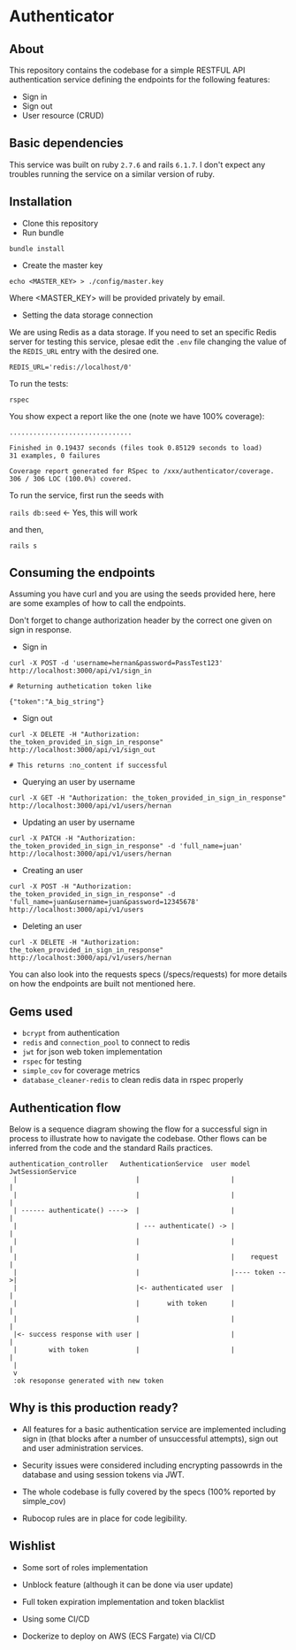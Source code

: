 # Authenticator

## About

This repository contains the codebase for a simple RESTFUL API authentication service defining
the endpoints for the following features:

- Sign in
- Sign out
- User resource (CRUD)

## Basic dependencies

This service was built on ruby `2.7.6` and rails `6.1.7`. I don't expect
any troubles running the service on a similar version of ruby.

## Installation

- Clone this repository
- Run bundle

```bundle install```

- Create the master key

```echo <MASTER_KEY> > ./config/master.key ```

Where <MASTER_KEY> will be provided privately by email.

- Setting the data storage connection

We are using Redis as a data storage. If you need to set an specific Redis
server for testing this service, plesae edit the `.env` file changing
the value of the `REDIS_URL` entry with the desired one.

```
REDIS_URL='redis://localhost/0'
```

To run the tests:

`rspec`

You show expect a report like the one (note we have 100% coverage):
```
...............................

Finished in 0.19437 seconds (files took 0.85129 seconds to load)
31 examples, 0 failures

Coverage report generated for RSpec to /xxx/authenticator/coverage. 306 / 306 LOC (100.0%) covered.
```

To run the service, first run the seeds with

`rails db:seed`  <- Yes, this will work

and then,

`rails s`

## Consuming the endpoints

Assuming you have curl and you are using the seeds provided here, 
here are some examples of how to call the endpoints.

Don't forget to change authorization header by the correct one given on
sign in response.

- Sign in

```
curl -X POST -d 'username=hernan&password=PassTest123' http://localhost:3000/api/v1/sign_in

# Returning authetication token like

{"token":"A_big_string"}
```

- Sign out

```
curl -X DELETE -H "Authorization: the_token_provided_in_sign_in_response" http://localhost:3000/api/v1/sign_out

# This returns :no_content if successful
```

- Querying an user by username

```
curl -X GET -H "Authorization: the_token_provided_in_sign_in_response" http://localhost:3000/api/v1/users/hernan
```
- Updating an user by username

```
curl -X PATCH -H "Authorization: the_token_provided_in_sign_in_response" -d 'full_name=juan' http://localhost:3000/api/v1/users/hernan
```

- Creating an user

```
curl -X POST -H "Authorization: the_token_provided_in_sign_in_response" -d 'full_name=juan&username=juan&password=12345678' http://localhost:3000/api/v1/users
```
- Deleting an user

```
curl -X DELETE -H "Authorization: the_token_provided_in_sign_in_response" http://localhost:3000/api/v1/users/hernan
```

You can also look into the requests specs (/specs/requests) for more details on how
the endpoints are built not mentioned here.

## Gems used

- `bcrypt` from authentication
- `redis` and `connection_pool` to connect to redis  
- `jwt` for json web token implementation
- `rspec` for testing
- `simple_cov` for coverage metrics
- `database_cleaner-redis` to clean redis data in rspec properly

## Authentication flow

Below is a sequence diagram showing the flow for a 
successful sign in process to illustrate how to navigate
the codebase. Other flows can be inferred from the code and
the standard Rails practices.

```
authentication_controller   AuthenticationService  user model  JwtSessionService
 |                              |                       |              |
 |                              |                       |              |
 | ------ authenticate() ---->  |                       |              |
 |                              | --- authenticate() -> |              |
 |                              |                       |              |
 |                              |                       |    request   |
 |                              |                       |---- token -->|
 |                              |<- authenticated user  |              |
 |                              |       with token      |              |
 |                              |                       |              |
 |<- success response with user |                       |              |
 |        with token            |                       |              |
 |
 v
 :ok resoponse generated with new token
```


## Why is this production ready?

- All features for a basic authentication service are implemented including
  sign in (that blocks after a number of unsuccessful attempts), sign out and 
  user administration services.
  
- Security issues were considered including encrypting passowrds in the
database and using session tokens via JWT.

- The whole codebase is fully covered by the specs (100% reported by simple_cov)

- Rubocop rules are in place for code legibility.

## Wishlist

- Some sort of roles implementation

- Unblock feature (although it can be done via user update)

- Full token expiration implementation and token blacklist

- Using some CI/CD

- Dockerize to deploy on AWS (ECS Fargate) via CI/CD
